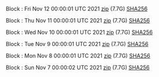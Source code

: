 Block [](https://insight.dash.org/insight/block/): Fri Nov 12 00:00:01 UTC 2021 [zip](https://dash-bootstrap.ams3.digitaloceanspaces.com/mainnet/2021-11-12/bootstrap.dat.zip) (7.7G) [SHA256](https://dash-bootstrap.ams3.digitaloceanspaces.com/mainnet/2021-11-12/sha256.txt)

Block [](https://insight.dash.org/insight/block/): Thu Nov 11 00:00:01 UTC 2021 [zip](https://dash-bootstrap.ams3.digitaloceanspaces.com/mainnet/2021-11-11/bootstrap.dat.zip) (7.7G) [SHA256](https://dash-bootstrap.ams3.digitaloceanspaces.com/mainnet/2021-11-11/sha256.txt)

Block [](https://insight.dash.org/insight/block/): Wed Nov 10 00:00:01 UTC 2021 [zip](https://dash-bootstrap.ams3.digitaloceanspaces.com/mainnet/2021-11-10/bootstrap.dat.zip) (7.7G) [SHA256](https://dash-bootstrap.ams3.digitaloceanspaces.com/mainnet/2021-11-10/sha256.txt)

Block [](https://insight.dash.org/insight/block/): Tue Nov  9 00:00:01 UTC 2021 [zip](https://dash-bootstrap.ams3.digitaloceanspaces.com/mainnet/2021-11-09/bootstrap.dat.zip) (7.7G) [SHA256](https://dash-bootstrap.ams3.digitaloceanspaces.com/mainnet/2021-11-09/sha256.txt)

Block [](https://insight.dash.org/insight/block/): Mon Nov  8 00:00:01 UTC 2021 [zip](https://dash-bootstrap.ams3.digitaloceanspaces.com/mainnet/2021-11-08/bootstrap.dat.zip) (7.7G) [SHA256](https://dash-bootstrap.ams3.digitaloceanspaces.com/mainnet/2021-11-08/sha256.txt)

Block [](https://insight.dash.org/insight/block/): Sun Nov  7 00:00:02 UTC 2021 [zip](https://dash-bootstrap.ams3.digitaloceanspaces.com/mainnet/2021-11-07/bootstrap.dat.zip) (7.7G) [SHA256](https://dash-bootstrap.ams3.digitaloceanspaces.com/mainnet/2021-11-07/sha256.txt)
